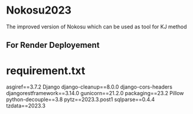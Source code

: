 # Nokosu2023
The improved version of Nokosu which can be used as tool for KJ method



## For Render Deployement
# requirement.txt
asgiref==3.7.2
Django
django-cleanup==8.0.0
django-cors-headers
djangorestframework==3.14.0
gunicorn==21.2.0
packaging==23.2
Pillow
python-decouple==3.8
pytz==2023.3.post1
sqlparse==0.4.4
tzdata==2023.3
